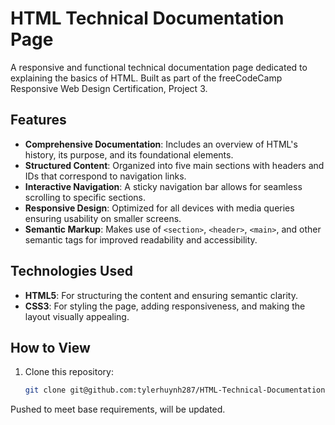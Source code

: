 # HTML Technical Documentation Page  
A responsive and functional technical documentation page dedicated to explaining the basics of HTML. Built as part of the freeCodeCamp Responsive Web Design Certification, Project 3.

## Features
- **Comprehensive Documentation**: Includes an overview of HTML's history, its purpose, and its foundational elements.
- **Structured Content**: Organized into five main sections with headers and IDs that correspond to navigation links.
- **Interactive Navigation**: A sticky navigation bar allows for seamless scrolling to specific sections.
- **Responsive Design**: Optimized for all devices with media queries ensuring usability on smaller screens.
- **Semantic Markup**: Makes use of `<section>`, `<header>`, `<main>`, and other semantic tags for improved readability and accessibility.

## Technologies Used
- **HTML5**: For structuring the content and ensuring semantic clarity.
- **CSS3**: For styling the page, adding responsiveness, and making the layout visually appealing.

## How to View
1. Clone this repository:
   ```bash
   git clone git@github.com:tylerhuynh287/HTML-Technical-Documentation-Page-fCC.git

Pushed to meet base requirements, will be updated.
